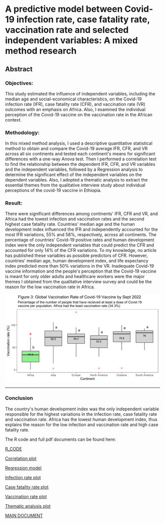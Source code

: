 # A predictive model between Covid-19 infection rate, case fatality rate, vaccination rate and selected independent variables: A mixed method research
## Abstract

### Objectives:
 This study estimated the influence of independent variables, including the median age and social-economical characteristics, on the Covid-19 infection rate (IFR), case fatality rate (CFR), and vaccination rate (VR) outcomes with an emphasis on Africa. Also, I examined the individual perception of the Covid-19 vaccine on the vaccination rate in the African context. 

### Methodology:
In this mixed method analysis, I used a descriptive quantitative statistical method to obtain and compare the Covid-19 average IFR, CFR, and VR across all six continents and tested each continent's means for significant differences with a one-way Anova test. Then I performed a correlation test to find the relationship between the dependent IFR, CFR, and VR variables and the independent variables, followed by a  Regression analysis to determine the significant effect of the independent variables on the dependent variables. Also, I adopted a thematic analysis to extract the essential themes from the qualitative interview study about individual perceptions of the covid-19 vaccine in Ethiopia. 

### Result:
There were significant differences among continents' IFR, CFR and VR,  and Africa had the lowest infection and vaccination rates and the second highest case fatality rate. Countries' median age and the human development index influenced the IFR and independently accounted for the most IFR variations, 55% and 58%, respectively, across all continents. The percentage of countries' Covid-19 positive rates and human development index were the only independent variables that could predict the CFR and accounted for only 14% of the CFR variations. To my knowledge, no article has published these variables as possible predictors of CFR. However, countries' median age, human development index, and life expectancy index predicted more than 50% variations in the VR. Inadequate Covid-19 vaccine information and the people's perception that the Covid-19 vaccine is meant for only older adults and healthcare workers were the major themes I obtained from the qualitative interview survey and could be the reason for the low vaccination rate in Africa.  


![image](https://github.com/olusolaolagunju/Mixed-Method-Research-Analysis/blob/main/images/boxplot_VR.png)

---

### Conclusion 
The country's human development index was the only independent variable responsible for the highest variations in the infection rate, case fatality rate and vaccination rate. Africa has the lowest human development index, thus explains the reason for the low infection and vaccination rate and high case fatality rate. 


The R code and full pdf documents can be found here: 

[R_CODE](https://github.com/olusolaolagunju/Mixed-Method-Research-Analysis/blob/main/R_code_quantitative_covid_19.R)

[Correlation plot](https://github.com/olusolaolagunju/Mixed-Method-Research-Analysis/blob/main/images/Correlation_plot.png)

[Regression model](https://github.com/olusolaolagunju/Mixed-Method-Research-Analysis/blob/main/images/Regression_Model.png)

[Infection rate plot](https://github.com/olusolaolagunju/Mixed-Method-Research-Analysis/blob/main/images/boxplot_IFR.png)

[Case fatality rate plot ](https://github.com/olusolaolagunju/Mixed-Method-Research-Analysis/blob/main/images/boxplot_CFR.png)

[Vaccination rate plot](https://github.com/olusolaolagunju/Mixed-Method-Research-Analysis/blob/main/images/boxplot_VR.png)

[Thematic analysis plot](https://github.com/olusolaolagunju/Mixed-Method-Research-Analysis/blob/main/images/covid_thematic_2_0.2.png)

[MAIN DOCUMENT]()
